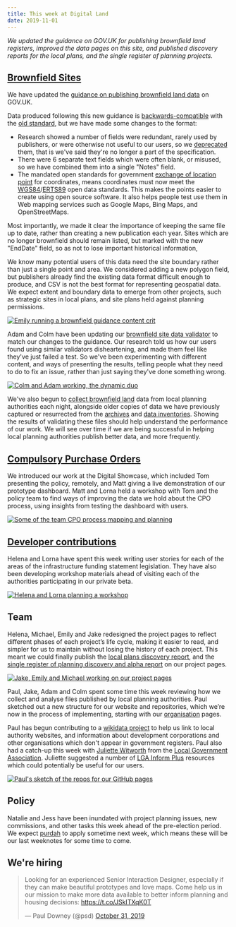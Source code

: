 ```yaml
---
title: This week at Digital Land
date: 2019-11-01
---
```


_We updated the guidance on GOV.UK for publishing brownfield land registers, improved the data pages on this site, and published discovery reports for the local plans, and the single register of planning projects._

## [Brownfield Sites](https://digital-land.github.io/project/brownfield-sites/)

We have updated the [guidance on publishing brownfield land data](https://www.gov.uk/government/publications/brownfield-land-registers-data-standard/publish-your-brownfield-land-data) on GOV.UK.

Data produced following this new guidance is [backwards-compatible](https://en.wikipedia.org/wiki/Backward_compatibility) with the [old standard](https://assets.publishing.service.gov.uk/government/uploads/system/uploads/attachment_data/file/653657/BrownfieldLandRegisters_-_DataStandard.pdf), but we have made some changes to the format:

* Research showed a number of fields were redundant, rarely used by publishers, or were otherwise not useful to our users, so we [deprecated](https://en.wikipedia.org/wiki/Deprecation#Software_deprecation) them, that is we've said they're no longer a part of the specification.
* There were 6 separate text fields which were often blank, or misused, so we have combined them into a single "Notes" field.
* The mandated open standards for government [exchange of location point](https://www.gov.uk/government/publications/open-standards-for-government/exchange-of-location-point) for coordinates, means coordinates must now meet the [WGS84](https://en.wikipedia.org/wiki/World_Geodetic_System)/[ERTS89](https://en.wikipedia.org/wiki/European_Terrestrial_Reference_System_1989) open data standards. This makes the points easier to create using open source software. It also helps people test use them in Web mapping services such as Google Maps, Bing Maps, and OpenStreetMaps.

Most importantly, we made it clear the importance of keeping the same file up to date, rather than creating a new publication each year.
Sites which are no longer brownfield should remain listed, but marked with the new "EndDate" field, so as not to lose important historical information, 

We know many potential users of this data need the site boundary rather than just a single point and area. We considered adding a new polygon field, but publishers already find the existing data format difficult enough to produce, and CSV is not the best format for representing geospatial data. We expect extent and boundary data to emerge from other projects, such as strategic sites in local plans, and site plans held against planning permissions.

<a data-flickr-embed="true" href="https://www.flickr.com/photos/182343195@N08/48996059161/in/dateposted-public/" title="Emily running a brownfield guidance content crit"><img src="https://live.staticflickr.com/65535/48996059161_90882d9342_c.jpg" alt="Emily running a brownfield guidance content crit"></a>

Adam and Colm have been updating our [brownfield site data validator](http://brownfield-sites-validator.herokuapp.com/) to match our changes to the guidance. Our research told us how our users found using similar validators disheartening, and made them feel like they've just failed a test. So we've been experimenting with different content, and ways of presenting the results, telling people what they need to do to fix an issue, rather than just saying they've done something wrong.

<a data-flickr-embed="true" href="https://www.flickr.com/photos/psd/48980962116/in/album-72157703657907285/" title="Colm and Adam working, the dynamic duo"><img src="https://live.staticflickr.com/65535/48980962116_aa95091bf0_c.jpg" alt="Colm and Adam working, the dynamic duo"></a>

We've also begun to [collect brownfield land](https://github.com/digital-land/brownfield-sites-collection) data from local planning authorities each night, alongside older copies of data we have previously captured or resurrected from the [archives](https://webarchive.nationalarchives.gov.uk/search/) and [data inventories](https://datasets.opendata.esd.org.uk/?filter=brownfield). Showing the results of validating these files should help understand the performance of our work. We will see over time if we are being successful in helping local planning authorities publish better data, and more frequently.

## [Compulsory Purchase Orders](https://digital-land.github.io/project/compulsory-purchase-orders/)
We introduced our work at the Digital Showcase, which included Tom presenting the policy, remotely, and Matt giving a live demonstration of our prototype dashboard.
Matt and Lorna held a workshop with Tom and the policy team to find ways of improving the data we hold about the CPO process, using insights from testing the dashboard with users.

<a href="https://www.flickr.com/photos/psd/48980296578/in/album-72157703657907285/" title="Some of the team CPO process mapping and planning"><img src="https://live.staticflickr.com/65535/48980296578_1e4cc9b42f_c.jpg" alt="Some of the team CPO process mapping and planning"></a>

## [Developer contributions](https://digital-land.github.io/project/developer-contributions/)
Helena and Lorna have spent this week writing user stories for each of the areas of the infrastructure funding statement legislation. They have also been developing workshop materials ahead of visiting each of the authorities participating in our private beta. 

<a href="https://www.flickr.com/photos/psd/48997609982/in/dateposted/" title="Helena and Lorna planning a workshop"><img src="https://live.staticflickr.com/65535/48997609982_5ef0782a7a_c.jpg" alt="Helena and Lorna planning a workshop"></a>

## Team

Helena, Michael, Emily and Jake redesigned the project pages to reflect different phases of each project’s life cycle, making it easier to read, and simpler for us to maintain without losing the history of each project.  This meant we could finally publish the [local plans discovery report](https://digital-land.github.io/project/local-plans/discovery), and the [single register of planning discovery and alpha report](https://digital-land.github.io/project/single-register-of-planning/discovery/) on our project pages.

<a href="https://www.flickr.com/photos/psd/48997625782/in/photostream/" title="Jake, Emily and Michael working on our project pages"><img src="https://live.staticflickr.com/65535/48997625782_9cd878f398_c.jpg" alt="Jake, Emily and Michael working on our project pages"></a>

Paul, Jake, Adam and Colm spent some time this week reviewing how we collect and analyse files published by local planning authorities. Paul sketched out a new structure for our website and repositories, which we’re now in the process of implementing, starting with our [organisation](https://digital-land.github.io/organisation/) pages.

Paul has begun contributing to a [wikidata project](https://www.wikidata.org/wiki/Wikidata_talk:WikiProject_UK_and_Ireland/adm/England) to help us link to local authority websites, and information about development corporations and other organisations which don't appear in government registers.
Paul also had a catch-up this week with [Juliette Witworth](https://twitter.com/juliet_w) from the [Local Government Association](https://www.local.gov.uk/).
Juliette suggested a number of [LGA Inform Plus](https://api.esd.org.uk/introduction) resources which could potentially be useful for our users.

<a data-flickr-embed="true" href="https://www.flickr.com/photos/psd/48994693023/in/dateposted/" title="Paul's sketch of the repos for our GitHub pages"><img src="https://live.staticflickr.com/65535/48994693023_09849abd7d_c.jpg" alt="Paul's sketch of the repos for our GitHub pages"></a>

## Policy

Natalie and Jess have been inundated with project planning issues, new commissions, and other tasks this week ahead of the pre-election period.
We expect [purdah](https://www.gov.uk/government/publications/election-guidance-for-civil-servants) to apply sometime next week,
which means these will be our last weeknotes for some time to come.

## We're hiring

<blockquote class="twitter-tweet"><p lang="en" dir="ltr">Looking for an experienced Senior Interaction Designer, especially if they can make beautiful prototypes and love maps. Come help us in our mission to make more data available to better inform planning and housing decisions: <a href="https://t.co/JSkITXqK0T">https://t.co/JSkITXqK0T</a></p>&mdash; Paul Downey (@psd) <a href="https://twitter.com/psd/status/1189864828837486592?ref_src=twsrc%5Etfw">October 31, 2019</a></blockquote> <script async src="https://platform.twitter.com/widgets.js" charset="utf-8"></script>

